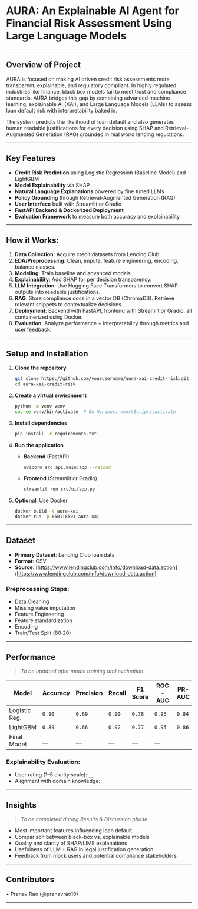 # AURA: An Explainable AI Agent for Financial Risk Assessment Using Large Language Models

---

## Overview of Project

AURA is focused on making AI driven credit risk assessments more transparent, explainable, and regulatory compliant. In highly regulated industries like finance, black box models fail to meet trust and compliance standards. AURA bridges this gap by combining advanced machine learning, explainable AI (XAI), and Large Language Models (LLMs) to assess loan default risk with interpretability baked in.

The system predicts the likelihood of loan default and also generates human readable justifications for every decision using SHAP and Retrieval-Augmented Generation (RAG) grounded in real world lending regulations.

---

## Key Features

- **Credit Risk Prediction** using Logistic Regression (Baseline Model) and LightGBM
- **Model Explainability** via SHAP
- **Natural Language Explanations** powered by fine tuned LLMs
- **Policy Grounding** through Retrieval-Augmented Generation (RAG)
- **User Interface** built with Streamlit or Gradio
- **FastAPI Backend & Dockerized Deployment**
- **Evaluation Framework** to measure both accuracy and explainability

---

## How it Works:

1. **Data Collection**: Acquire credit datasets from Lending Club.
2. **EDA/Preprocessing**: Clean, impute, feature engineering, encoding, balance classes.
3. **Modeling**: Train baseline and advanced models.
4. **Explainability**: Add SHAP for per decision transparency.
5. **LLM Integration**: Use Hugging Face Transformers to convert SHAP outputs into readable justifications.
6. **RAG**: Store compliance docs in a vector DB (ChromaDB). Retrieve relevant snippets to contextualize decisions.
7. **Deployment**: Backend with FastAPI, frontend with Streamlit or Gradio, all containerized using Docker.
8. **Evaluation**: Analyze performance + interpretability through metrics and user feedback.

---

## Setup and Installation

1. **Clone the repository**

   ```bash
   git clone https://github.com/yourusername/aura-xai-credit-risk.git
   cd aura-xai-credit-risk
   ```

2. **Create a virtual environment**

   ```bash
   python -m venv venv
   source venv/bin/activate  # On Windows: venv\Scripts\activate
   ```

3. **Install dependencies**

   ```bash
   pip install -r requirements.txt
   ```

4. **Run the application**

   - **Backend** (FastAPI)
     ```bash
     uvicorn src.api.main:app --reload
     ```
   - **Frontend** (Streamlit or Gradio)
     ```bash
     streamlit run src/ui/app.py
     ```

5. **Optional**: Use Docker
   ```bash
   docker build -t aura-xai .
   docker run -p 8501:8501 aura-xai
   ```

---

## Dataset

- **Primary Dataset**: Lending Club loan data
- **Format**: CSV
- **Source**: [https://www.lendingclub.com/info/download-data.action](https://www.lendingclub.com/info/download-data.action)

### Preprocessing Steps:

- Data Cleaning
- Missing value imputation
- Feature Engineering
- Feature standardization
- Encoding
- Train/Test Split (80:20)

---

## Performance

> _To be updated after model training and evaluation_

| Model         | Accuracy | Precision | Recall | F1 Score | ROC-AUC | PR-AUC |
| ------------- | -------- | --------- | ------ | -------- | ------- | ------ |
| Logistic Reg. | `0.90`   | `0.69`    | `0.90` | `0.78`   | `0.95`  | `0.84` |
| LightGBM      | `0.89`   | `0.66`    | `0.92` | `0.77`   | `0.95`  | `0.86` |
| Final Model   | `__`     | `__`      | `__`   | `__`     | `__`    |        |

### Explainability Evaluation:

- User rating (1–5 clarity scale): `__`
- Alignment with domain knowledge: `__`

---

## Insights

> _To be completed during Results & Discussion phase_

- Most important features influencing loan default
- Comparison between black-box vs. explainable models
- Quality and clarity of SHAP/LIME explanations
- Usefulness of LLM + RAG in legal justification generation
- Feedback from mock users and potential compliance stakeholders

---

## Contributors

• Pranav Rao (@pranavrao10)

---
